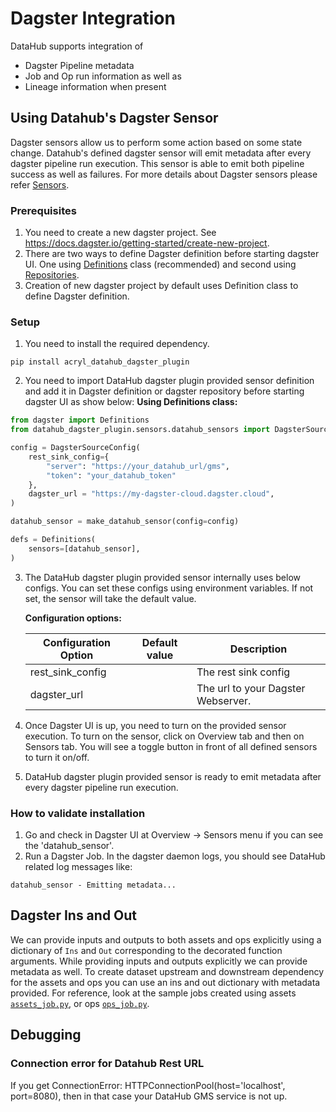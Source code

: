 # Dagster Integration

DataHub supports integration of

- Dagster Pipeline metadata
- Job and Op run information as well as
- Lineage information when present

## Using Datahub's Dagster Sensor

Dagster sensors allow us to perform some action based on some state change. Datahub's defined dagster sensor will emit metadata after every dagster pipeline run execution. This sensor is able to emit both pipeline success as well as failures. For more details about Dagster sensors please refer [Sensors](https://docs.dagster.io/concepts/partitions-schedules-sensors/sensors).

### Prerequisites

1. You need to create a new dagster project. See <https://docs.dagster.io/getting-started/create-new-project>.
2. There are two ways to define Dagster definition before starting dagster UI. One using [Definitions](https://docs.dagster.io/_apidocs/definitions#dagster.Definitions) class (recommended) and second using [Repositories](https://docs.dagster.io/concepts/repositories-workspaces/repositories#repositories).
3. Creation of new dagster project by default uses Definition class to define Dagster definition.

### Setup

1. You need to install the required dependency.

```shell
pip install acryl_datahub_dagster_plugin
```

2. You need to import DataHub dagster plugin provided sensor definition and add it in Dagster definition or dagster repository before starting dagster UI as show below: 
**Using Definitions class:**

```python
from dagster import Definitions
from datahub_dagster_plugin.sensors.datahub_sensors import DagsterSourceConfig, make_datahub_sensor

config = DagsterSourceConfig(
    rest_sink_config={
        "server": "https://your_datahub_url/gms",
        "token": "your_datahub_token"
    },
    dagster_url = "https://my-dagster-cloud.dagster.cloud",
)

datahub_sensor = make_datahub_sensor(config=config)    

defs = Definitions(
    sensors=[datahub_sensor],
)
```

3. The DataHub dagster plugin provided sensor internally uses below configs. You can set these configs using environment variables. If not set, the sensor will take the default value.

   **Configuration options:**

   | Configuration Option           | Default value         | Description                                                                                   |
   | ------------------------------ | --------------------- | --------------------------------------------------------------------------------------------- |
   | rest_sink_config               |  | The rest sink config                                        |
   | dagster_url                    |                   | The url to your Dagster Webserver.                         |

4. Once Dagster UI is up, you need to turn on the provided sensor execution. To turn on the sensor, click on Overview tab and then on Sensors tab. You will see a toggle button in front of all defined sensors to turn it on/off.

5. DataHub dagster plugin provided sensor is ready to emit metadata after every dagster pipeline run execution.


### How to validate installation

1. Go and check in Dagster UI at Overview -> Sensors menu if you can see the 'datahub_sensor'.
2. Run a Dagster Job. In the dagster daemon logs, you should see DataHub related log messages like:
```
datahub_sensor - Emitting metadata...
```

## Dagster Ins and Out

We can provide inputs and outputs to both assets and ops explicitly using a dictionary of `Ins` and `Out` corresponding to the decorated function arguments. While providing inputs and outputs explicitly we can provide metadata as well. 
To create dataset upstream and downstream dependency for the assets and ops you can use an ins and out dictionary with metadata provided. For reference, look at the sample jobs created using assets [`assets_job.py`](../../metadata-ingestion-modules/dagster-plugin/src/datahub_dagster_plugin/example_jobs/assets_job.py), or ops [`ops_job.py`](../../metadata-ingestion-modules/dagster-plugin/src/datahub_dagster_plugin/example_jobs/ops_job.py).



## Debugging

### Connection error for Datahub Rest URL
If you get ConnectionError: HTTPConnectionPool(host='localhost', port=8080), then in that case your DataHub GMS service is not up.

